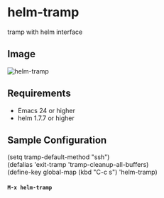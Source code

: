 # helm-tramp

tramp with helm interface

## Image

![helm-tramp](image/helm-tramp.gif)


## Requirements

- Emacs 24 or higher
- helm 1.7.7 or higher


## Sample Configuration

(setq tramp-default-method "ssh")  
(defalias 'exit-tramp 'tramp-cleanup-all-buffers)  
(define-key global-map (kbd "C-c s") 'helm-tramp)  

#### `M-x helm-tramp`
